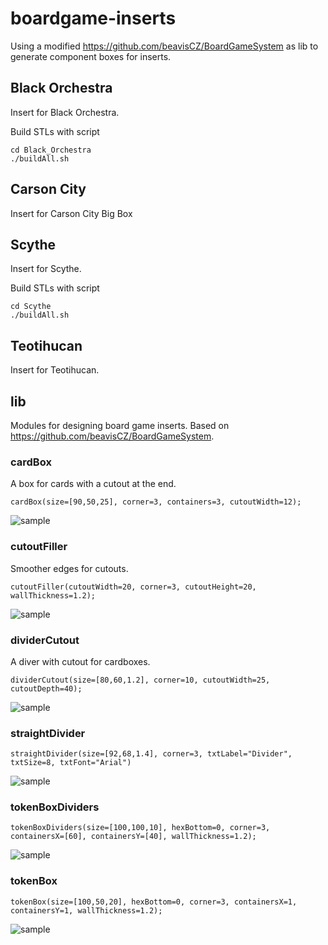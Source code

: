 # boardgame-inserts

Using a modified https://github.com/beavisCZ/BoardGameSystem as lib to generate component boxes for inserts.

## Black Orchestra
Insert for Black Orchestra.

Build STLs with script
```
cd Black_Orchestra
./buildAll.sh
```

## Carson City
Insert for Carson City Big Box

## Scythe
Insert for Scythe.

Build STLs with script
```
cd Scythe
./buildAll.sh
```

## Teotihucan
Insert for Teotihucan.

## lib
Modules for designing board game inserts. Based on https://github.com/beavisCZ/BoardGameSystem.

### cardBox
A box for cards with a cutout at the end.
```
cardBox(size=[90,50,25], corner=3, containers=3, cutoutWidth=12);
```
![sample](/lib/images/cardBox.png)

### cutoutFiller
Smoother edges for cutouts.
```
cutoutFiller(cutoutWidth=20, corner=3, cutoutHeight=20, wallThickness=1.2);
```
![sample](/lib/images/cutoutFiller.png)

### dividerCutout
A diver with cutout for cardboxes.
```
dividerCutout(size=[80,60,1.2], corner=10, cutoutWidth=25, cutoutDepth=40);
```
![sample](/lib/images/dividerCutout.png)

### straightDivider
```
straightDivider(size=[92,68,1.4], corner=3, txtLabel="Divider", txtSize=8, txtFont="Arial")
```
![sample](/lib/images/straightDivider.png)

### tokenBoxDividers
```
tokenBoxDividers(size=[100,100,10], hexBottom=0, corner=3, containersX=[60], containersY=[40], wallThickness=1.2);
```
![sample](/lib/images/tokenBoxDividers.png)

### tokenBox
```
tokenBox(size=[100,50,20], hexBottom=0, corner=3, containersX=1, containersY=1, wallThickness=1.2);
```
![sample](/lib/images/tokenBox.png)
